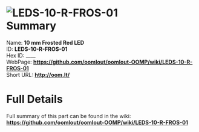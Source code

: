 
![LEDS-10-R-FROS-01](https://github.com/oomlout/oomlout-OOMP/blob/master/parts/LEDS-10-R-FROS-01/LEDS-10-R-FROS-01_420.jpg)   
Summary
=================
  
Name: __10 mm Frosted Red LED__    
ID: __LEDS-10-R-FROS-01__   
Hex ID: ____   
WebPage: __https://github.com/oomlout/oomlout-OOMP/wiki/LEDS-10-R-FROS-01__   
Short URL: __http://oom.lt/__   

Full Details
==========================
Full summary of this part can be found in the wiki:   
__https://github.com/oomlout/oomlout-OOMP/wiki/LEDS-10-R-FROS-01__    

